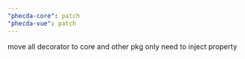 ```yaml
---
"phecda-core": patch
"phecda-vue": patch
---
```


move all decorator to core and other pkg only need to inject property
